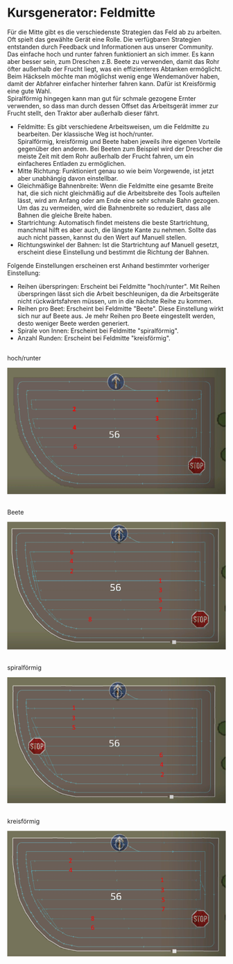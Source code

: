 # Kursgenerator: Feldmitte

  
Für die Mitte gibt es die verschiedenste Strategien das Feld ab zu arbeiten. Oft spielt das gewählte Gerät eine Rolle. Die verfügbaren Strategien entstanden durch Feedback und Informationen aus unserer Community.  
Das einfache hoch und runter fahren funktioniert an sich immer. Es kann aber besser sein, zum Dreschen z.B. Beete zu verwenden, damit das Rohr öfter außerhalb der Frucht liegt, was ein effizienteres Abtanken ermöglicht.  
Beim Häckseln möchte man möglichst wenig enge Wendemanöver haben, damit der Abfahrer einfacher hinterher fahren kann. Dafür ist Kreisförmig eine gute Wahl.  
Spiralförmig hingegen kann man gut für schmale gezogene Ernter verwenden, so dass man durch dessen Offset das Arbeitsgerät immer zur Frucht stellt, den Traktor aber außerhalb dieser fährt.  


  
- Feldmitte: Es gibt verschiedene Arbeitsweisen, um die Feldmitte zu bearbeiten. Der klassische Weg ist hoch/runter.  
Spiralförmig, kreisförmig und Beete haben jeweils ihre eigenen Vorteile gegenüber den anderen. Bei Beeten zum Beispiel wird der Drescher die meiste Zeit mit dem Rohr außerhalb der Frucht fahren, um ein einfacheres Entladen zu ermöglichen.  
- Mitte Richtung: Funktioniert genau so wie beim Vorgewende, ist jetzt aber unabhängig davon einstellbar.  
- Gleichmäßige Bahnenbreite: Wenn die Feldmitte eine gesamte Breite hat, die sich nicht gleichmäßig auf die Arbeitsbreite des Tools aufteilen lässt, wird am Anfang oder am Ende eine sehr schmale Bahn gezogen. Um das zu vermeiden, wird die Bahnenbreite so reduziert, dass alle Bahnen die gleiche Breite haben.  
- Startrichtung: Automatisch findet meistens die beste Startrichtung, manchmal hilft es aber auch, die längste Kante zu nehmen. Sollte das auch nicht passen, kannst du den Wert auf Manuell stellen.  
- Richtungswinkel der Bahnen: Ist die Startrichtung auf Manuell gesetzt, erscheint diese Einstellung und bestimmt die Richtung der Bahnen.  
  
Folgende Einstellungen erscheinen erst Anhand bestimmter vorheriger Einstellung:  
  
- Reihen überspringen: Erscheint bei Feldmitte "hoch/runter". Mit Reihen überspringen lässt sich die Arbeit beschleunigen, da die Arbeitsgeräte nicht rückwärtsfahren müssen, um in die nächste Reihe zu kommen.  
- Reihen pro Beet: Erscheint bei Feldmitte "Beete". Diese Einstellung wirkt sich nur auf Beete aus. Je mehr Reihen pro Beete eingestellt werden, desto weniger Beete werden generiert.  
- Spirale von Innen: Erscheint bei Feldmitte "spiralförmig".  
- Anzahl Runden: Erscheint bei Feldmitte "kreisförmig".  


## 
hoch/runter

![Image](../assets/images/updown_0_0_1024_591.png)

## 
Beete

![Image](../assets/images/lands_0_0_1024_599.png)

## 
spiralförmig

![Image](../assets/images/spiral_0_0_1024_590.png)

## 
kreisförmig

![Image](../assets/images/racetrack_0_0_1024_589.png)

